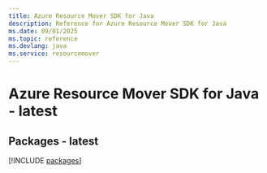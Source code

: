 ```yaml
---
title: Azure Resource Mover SDK for Java
description: Reference for Azure Resource Mover SDK for Java
ms.date: 09/01/2025
ms.topic: reference
ms.devlang: java
ms.service: resourcemover
---
```

# Azure Resource Mover SDK for Java - latest
## Packages - latest
[!INCLUDE [packages](resource-mover-index.md)]